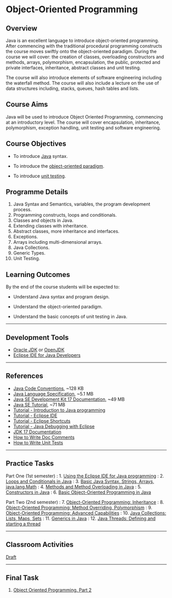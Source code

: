 # Object-Oriented Programming

## Overview
Java is an excellent language to introduce object-oriented programming. After commencing with the traditional procedural programming constructs the course moves swiftly onto the object-oriented paradigm. During the course we will cover: the creation of classes, overloading constructors and methods, arrays, polymorphism, encapsulation, the public, protected and private interfaces, inheritance, abstract classes and unit testing.

The course will also introduce elements of software engineering including the waterfall method. The course will also include a lecture on the use of data structures including, stacks, queues, hash tables and lists.

## Course Aims
Java will be used to introduce Object Oriented Programming, commencing at an introductory level. The course will cover encapsulation, inheritance, polymorphism, exception handling, unit testing and software engineering.

## Course Objectives

- To introduce [Java](https://en.wikipedia.org/wiki/Java_(programming_language)) syntax.

- To introduce the [object-oriented paradigm](https://en.wikipedia.org/wiki/Object-oriented_programming).

- To introduce [unit testing](https://en.wikipedia.org/wiki/Unit_testing).

## Programme Details

1. Java Syntax and Semantics, variables, the program development process.
2. Programming constructs, loops and conditionals.
3. Classes and objects in Java.
4. Extending classes with inheritance.
5. Abstract classes, more inheritance and interfaces.
6. Exceptions.
7. Arrays including multi-dimensional arrays.
8. Java Collections.
9. Generic Types.
10. Unit Testing.

## Learning Outcomes

By the end of the course students will be expected to:

- Understand Java syntax and program design.

- Understand the object-oriented paradigm.

- Understand the basic concepts of unit testing in Java.

---

<span id="soft"></span>
## Development Tools

- [Oracle JDK](https://www.oracle.com/java/technologies/downloads/) or [OpenJDK](https://adoptium.net/)
- [Eclipse IDE for Java Developers](http://www.eclipse.org/downloads/eclipse-packages/)

---

<span id="references"></span>
## References

- [Java Code Conventions](http://www.oracle.com/technetwork/java/codeconventions-150003.pdf), ~128 KB
- [Java Language Specification](https://docs.oracle.com/javase/specs/jls/se17/jls17.pdf), ~5.1 MB
- [Java SE Development Kit 17 Documentation](https://www.oracle.com/java/technologies/javase-jdk17-doc-downloads.html), ~49 MB
- [Java SE Tutorial](https://www.oracle.com/java/technologies/javase/java-tutorial-downloads.html), ~71 MB
- [Tutorial - Introduction to Java programming](http://www.vogella.com/tutorials/JavaIntroduction/article.html)
- [Tutorial - Eclipse IDE](http://www.vogella.com/tutorials/Eclipse/article.html)
- [Tutorial - Eclipse Shortcuts](http://www.vogella.com/tutorials/EclipseShortcuts/article.html)
- [Tutorial - Java Debugging with Eclipse](http://www.vogella.com/tutorials/EclipseDebugging/article.html)
- [JDK 17 Documentation](https://docs.oracle.com/en/java/javase/17/)
- [How to Write Doc Comments](https://www.oracle.com/technical-resources/articles/java/javadoc-tool.html)
- [How to Write Unit Tests](https://www.vogella.com/tutorials/JUnit/article.html)

---

<span id="practice"></span>
## Practice Tasks

Part One (1st semester)
: 1. [Using the Eclipse IDE for Java programming](task01.md)
: 2. [Loops and Conditionals in Java](task02.md)
: 3. [Basic Java Syntax. Strings, Arrays, java.lang.Math](task03.md)
: 4. [Methods and Method Overloading in Java](task04.md)
: 5. [Constructors in Java](task05.md)
: 6. [Basic Object-Oriented Programming in Java](task06.md)

Part Two (2nd semester)
: 7. [Object-Oriented Programming: Inheritance](task07.md)
: 8. [Object-Oriented Programming: Method Overriding, Polymorphism](task08.md)
: 9. [Object-Oriented Programming: Advanced Capabilities](task09.md)
: 10. [Java Collections: Lists, Maps, Sets](task10.md)
: 11. [Generics in Java](task11.md)
: 12. [Java Threads: Defining and starting a thread](task12.md)

---

<span id="classroom"></span>
## Classroom Activities

[Draft](draft.md)

---

<span id="final_task"></span>
## Final Task

1. [Object Oriented Programming. Part 2](task_final.md)

